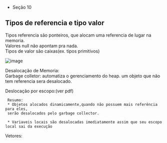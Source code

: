 
* Seção 10
<h2>Tipos de referencia e tipo valor</h2>
<p> Tipos referencia são ponteiros, que alocam uma referencia de lugar na memoria.<br>
	 Valores null não apontam pra nada.<br>
	 Tipos de valor são caixas(ex. tipos primitivos)<br>
  
  ![image](https://github.com/user-attachments/assets/7c5d2360-c564-467c-bfd7-cddebfff8b9c)

	 
 Desalocação de Memoria: <br>
 Garbage colletor: automatiza o gerenciamento do heap.
 um objeto que não tem referencia sera desalocado.
 
Deslocação por escopo:(ver pdf)

	 Resumo:
	 * Objetos alocados dinamicamente,quando não possuem mais referência para eles, 
	 serão desalocados pelo garbage collector.
	 
	 * Variaveis locais são desalocadas imediatamente assim que seu escopo local sai da execução
</p>
  <p>	Vetores:</p>
